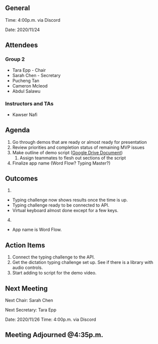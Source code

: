 ## General

Time: 4:00p.m. via Discord

Date: 2020/11/24

## Attendees
### Group 2
* Tara Epp - Chair
* Sarah Chen - Secretary
* Pucheng Tan
* Cameron Mcleod
* Abdul Salawu

### Instructors and TAs
* Kawser Nafi

## Agenda
1. Go through demos that are ready or almost ready for presentation
2. Review priorities and completion status of remaining MVP issues
3. Make outline of demo script ([Google Drive Document](https://docs.google.com/document/d/1s6ziLsNyO085CuvbQg8tISncMP6CrW8SrBcH5973G60/edit?usp=sharing))
   1. Assign teammates to flesh out sections of the script
4. Finalize app name (Word Flow? Typing Master?)

## Outcomes
1.
- Typing challenge now shows results once the time is up.
- Typing challenge ready to be connected to API.
- Virtual keyboard almost done except for a few keys.
4.
- App name is Word Flow.

## Action Items
1. Connect the typing challenge to the API.
2. Get the dictation typing challenge set up. See if there is a library with audio controls.
3. Start adding to script for the demo video.

## Next Meeting
Next Chair: Sarah Chen

Next Secretary: Tara Epp

Date: 2020/11/26
Time: 4:00p.m. via Discord

## Meeting Adjourned @4:35p.m.